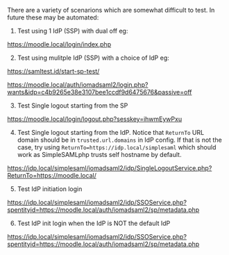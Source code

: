 There are a variety of scenarions which are somewhat difficult to
test. In future these may be automated:

1) Test using 1 IdP (SSP) with dual off eg:

https://moodle.local/login/index.php


2) Test using mulitple IdP (SSP) with a choice of IdP eg:

https://samltest.id/start-sp-test/

https://moodle.local/auth/iomadsaml2/login.php?wants&idp=c4b9265e38e3107bee1ccdf9d6475676&passive=off


3) Test Single logout starting from the SP

https://moodle.local/login/logout.php?sesskey=ihwmEywPxu


4) Test Single logout starting from the IdP. Notice that `ReturnTo` URL domain should be in `trusted.url.domains` in IdP config.
If that is not the case, try using `ReturnTo=https://idp.local/simplesaml` which should work as SimpleSAMLphp trusts self hostname by default.

https://idp.local/simplesaml/iomadsaml2/idp/SingleLogoutService.php?ReturnTo=https://moodle.local/

5) Test IdP initiation login

https://idp.local/simplesaml/iomadsaml2/idp/SSOService.php?spentityid=https://moodle.local/auth/iomadsaml2/sp/metadata.php

6) Test IdP init login when the IdP is NOT the default IdP

https://idp.local/simplesaml/iomadsaml2/idp/SSOService.php?spentityid=https://moodle.local/auth/iomadsaml2/sp/metadata.php


